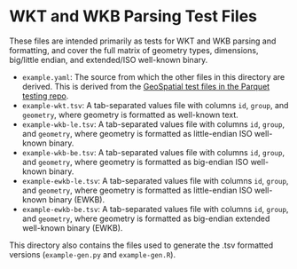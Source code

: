 <!--
 Licensed to the Apache Software Foundation (ASF) under one
 or more contributor license agreements.  See the NOTICE file
 distributed with this work for additional information
 regarding copyright ownership.  The ASF licenses this file
 to you under the Apache License, Version 2.0 (the
 "License"); you may not use this file except in compliance
 with the License.  You may obtain a copy of the License at
   http://www.apache.org/licenses/LICENSE-2.0
 Unless required by applicable law or agreed to in writing,
 software distributed under the License is distributed on an
 "AS IS" BASIS, WITHOUT WARRANTIES OR CONDITIONS OF ANY
 KIND, either express or implied.  See the License for the
 specific language governing permissions and limitations
 under the License.
 -->

# WKT and WKB Parsing Test Files

These files are intended primarily as tests for WKT and WKB parsing
and formatting, and cover the full matrix of geometry types, dimensions,
big/little endian, and extended/ISO well-known binary.

- `example.yaml`: The source from which the other files in this directory are derived. This is derived from the [GeoSpatial test files in the Parquet testing repo](https://github.com/apache/parquet-testing/tree/master/data/geospatial).
- `example-wkt.tsv`: A tab-separated values file with columns `id`, `group`, and `geometry`, where geometry is formatted as well-known text.
- `example-wkb-le.tsv`: A tab-separated values file with columns `id`, `group`, and `geometry`, where geometry is formatted as little-endian ISO well-known binary.
- `example-wkb-be.tsv`: A tab-separated values file with columns `id`, `group`, and `geometry`, where geometry is formatted as big-endian ISO well-known binary.
- `example-ewkb-le.tsv`: A tab-separated values file with columns `id`, `group`, and `geometry`, where geometry is formatted as little-endian ISO well-known binary (EWKB).
- `example-ewkb-be.tsv`: A tab-separated values file with columns `id`, `group`, and `geometry`, where geometry is formatted as big-endian extended well-known binary (EWKB).

This directory also contains the files used to generate the .tsv formatted versions (`example-gen.py` and `example-gen.R`).
